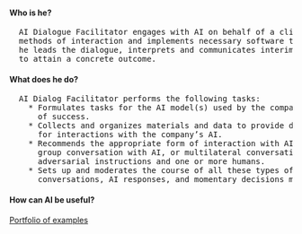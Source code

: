 #### Who is he?
<pre>
  AI Dialogue Facilitator engages with AI on behalf of a client. He selects the most suitable models, 
  methods of interaction and implements necessary software tools. Subsequently, together with the customer 
  he leads the dialogue, interprets and communicates interim outcomes, and iterates the process as needed 
  to attain a concrete outcome.
</pre>
#### What does he do?
<pre>
  AI Dialog Facilitator performs the following tasks:
    * Formulates tasks for the AI model(s) used by the company, ensuring a reasonable expectation 
      of success.
    * Collects and organizes materials and data to provide descriptive context to and documented precedents 
      for interactions with the company’s AI.
    * Recommends the appropriate form of interaction with AI for each task, such as one-on-one dialogue, 
      group conversation with AI, or multilateral conversation involving multiple copies of AI with 
      adversarial instructions and one or more humans.
    * Sets up and moderates the course of all these types of interactions, documenting the stages of 
      conversations, AI responses, and momentary decisions made by the human participants.
</pre>
#### How can AI be useful?
[Portfolio of examples](https://github.com/ai-dialogue-facilitator/portfolio)
